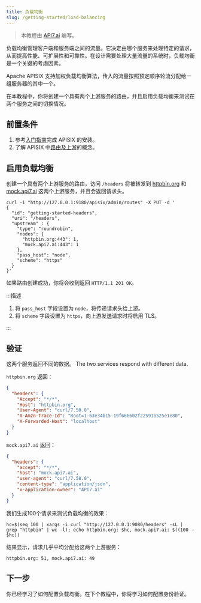 ```yaml
---
title: 负载均衡
slug: /getting-started/load-balancing
---
```


<head>
  <link rel="canonical" href="https://docs.api7.ai/apisix/getting-started/load-balancing" />
</head>

> 本教程由 [API7.ai](https://api7.ai/) 编写。

负载均衡管理客户端和服务端之间的流量。它决定由哪个服务来处理特定的请求，从而提高性能、可扩展性和可靠性。在设计需要处理大量流量的系统时，负载均衡是一个关键的考虑因素。

Apache APISIX 支持加权负载均衡算法，传入的流量按照预定顺序轮流分配给一组服务器的其中一个。

在本教程中，你将创建一个具有两个上游服务的路由，并且启用负载均衡来测试在两个服务之间的切换情况。

## 前置条件

1. 参考[入门指南](./README.md)完成 APISIX 的安装。
2. 了解 APISIX 中[路由及上游](./configure-routes.md#route-是什么)的概念。

## 启用负载均衡

创建一个具有两个上游服务的路由，访问 `/headers` 将被转发到 [httpbin.org](https://httpbin.org/headers) 和 [mock.api7.ai](https://mock.api7.ai/headers) 这两个上游服务，并且会返回请求头。

```shell
curl -i "http://127.0.0.1:9180/apisix/admin/routes" -X PUT -d '
{
  "id": "getting-started-headers",
  "uri": "/headers",
  "upstream" : {
    "type": "roundrobin",
    "nodes": {
      "httpbin.org:443": 1,
      "mock.api7.ai:443": 1
    },
    "pass_host": "node",
    "scheme": "https"
  }
}'
```

如果路由创建成功，你将会收到返回 `HTTP/1.1 201 OK`。

:::描述

1. 将 `pass_host` 字段设置为 `node`，将传递请求头给上游。
2. 将 `scheme` 字段设置为 `https`，向上游发送请求时将启用 TLS。

:::

## 验证

这两个服务返回不同的数据。
The two services respond with different data.

`httpbin.org` 返回：

```json
{
  "headers": {
    "Accept": "*/*",
    "Host": "httpbin.org",
    "User-Agent": "curl/7.58.0",
    "X-Amzn-Trace-Id": "Root=1-63e34b15-19f666602f22591b525e1e80",
    "X-Forwarded-Host": "localhost"
  }
}
```

`mock.api7.ai` 返回：

```json
{
  "headers": {
    "accept": "*/*",
    "host": "mock.api7.ai",
    "user-agent": "curl/7.58.0",
    "content-type": "application/json",
    "x-application-owner": "API7.ai"
  }
}
```

我们生成100个请求来测试负载均衡的效果：

```shell
hc=$(seq 100 | xargs -i curl "http://127.0.0.1:9080/headers" -sL | grep "httpbin" | wc -l); echo httpbin.org: $hc, mock.api7.ai: $((100 - $hc))
```

结果显示，请求几乎平均分配给这两个上游服务：

```text
httpbin.org: 51, mock.api7.ai: 49
```

## 下一步

你已经学习了如何配置负载均衡。在下个教程中，你将学习如何配置身份验证。
